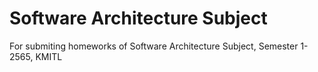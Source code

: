 # Software Architecture Subject

For submiting homeworks of Software Architecture Subject, Semester 1-2565, KMITL

